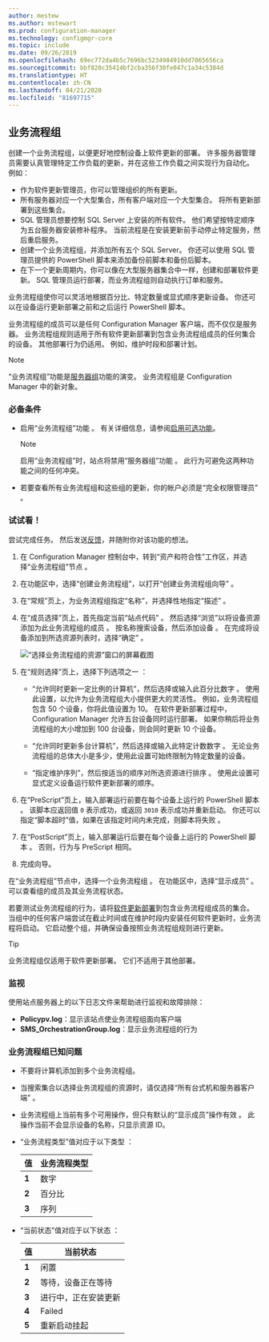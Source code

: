 ```yaml
---
author: mestew
ms.author: mstewart
ms.prod: configuration-manager
ms.technology: configmgr-core
ms.topic: include
ms.date: 09/26/2019
ms.openlocfilehash: 69ec772da4b5c7696bc5234984910dd7065656ca
ms.sourcegitcommit: bbf820c35414bf2cba356f30fe047c1a34c5384d
ms.translationtype: HT
ms.contentlocale: zh-CN
ms.lasthandoff: 04/21/2020
ms.locfileid: "81697715"
---
```

## <a name="orchestration-groups"></a><a name="bkmk_OGs"></a> 业务流程组

<!--3098816-->

创建一个业务流程组，以便更好地控制设备上软件更新的部署。 许多服务器管理员需要认真管理特定工作负载的更新，并在这些工作负载之间实现行为自动化。 例如：

- 作为软件更新管理员，你可以管理组织的所有更新。
- 所有服务器对应一个大型集合，所有客户端对应一个大型集合。 将所有更新部署到这些集合。
- SQL 管理员想要控制 SQL Server 上安装的所有软件。 他们希望按特定顺序为五台服务器安装修补程序。 当前流程是在安装更新前手动停止特定服务，然后重启服务。
- 创建一个业务流程组，并添加所有五个 SQL Server。 你还可以使用 SQL 管理员提供的 PowerShell 脚本来添加备份前脚本和备份后脚本。
- 在下一个更新周期内，你可以像在大型服务器集合中一样，创建和部署软件更新。 SQL 管理员运行部署，而业务流程组则自动执行订单和服务。

业务流程组使你可以灵活地根据百分比、特定数量或显式顺序更新设备。 你还可以在设备运行更新部署之前和之后运行 PowerShell 脚本。

业务流程组的成员可以是任何 Configuration Manager 客户端，而不仅仅是服务器。 业务流程组规则适用于所有软件更新部署到包含业务流程组成员的任何集合的设备。 其他部署行为仍适用。 例如，维护时段和部署计划。

> [!NOTE]
> “业务流程组”功能是[服务器组](../../../../../sum/deploy-use/service-a-server-group.md)功能的演变。 业务流程组是 Configuration Manager 中的新对象。

### <a name="prerequisites"></a>必备条件

- 启用“业务流程组”功能  。 有关详细信息，请参阅[启用可选功能](../../../../servers/manage/install-in-console-updates.md#bkmk_options)。

    > [!NOTE]
    > 启用“业务流程组”时，站点将禁用“服务器组”功能   。 此行为可避免这两种功能之间的任何冲突。

- 若要查看所有业务流程组和这些组的更新，你的帐户必须是“完全权限管理员”  。

### <a name="try-it-out"></a>试试看！

尝试完成任务。 然后发送[反馈](../../../../understand/find-help.md#product-feedback)，并随附你对该功能的想法。

1. 在 Configuration Manager 控制台中，转到“资产和符合性”工作区，并选择“业务流程组”节点   。

1. 在功能区中，选择“创建业务流程组”，以打开“创建业务流程组向导”   。

1. 在“常规”页上，为业务流程组指定“名称”，并选择性地指定“描述”    。

1. 在“成员选择”页上，首先指定当前“站点代码”   。 然后选择“浏览”以将设备资源添加为此业务流程组的成员  。 按名称搜索设备，然后添加设备   。 在完成将设备添加到所选资源列表时，选择“确定”  。

    ![“选择业务流程组的资源”窗口的屏幕截图](../../media/3098816-select-resources.png)

1. 在“规则选择”页上，选择下列选项之一  ：

   - “允许同时更新一定比例的计算机”，然后选择或输入此百分比数字  。 使用此设置，以允许为业务流程组大小提供更大的灵活性。 例如，业务流程组包含 50 个设备，你将此值设置为 10。 在软件更新部署过程中，Configuration Manager 允许五台设备同时运行部署。 如果你稍后将业务流程组的大小增加到 100 台设备，则会同时更新 10 个设备。

   - “允许同时更新多台计算机”，然后选择或输入此特定计数数字  。 无论业务流程组的总体大小是多少，使用此设置可始终限制为特定数量的设备。

   - “指定维护序列”，然后按适当的顺序对所选资源进行排序  。 使用此设置可显式定义设备运行软件更新部署的顺序。

1. 在“PreScript”页上，输入部署运行前要在每个设备上运行的 PowerShell 脚本   。 该脚本应返回值 `0` 表示成功，或返回 `3010` 表示成功并重新启动。 你还可以指定“脚本超时”值，如果在该指定时间内未完成，则脚本将失败  。

1. 在“PostScript”页上，输入部署运行后要在每个设备上运行的 PowerShell 脚本   。 否则，行为与 PreScript 相同。

1. 完成向导。

在“业务流程组”节点中，选择一个业务流程组  。 在功能区中，选择“显示成员”  。 可以查看组的成员及其业务流程状态。

若要测试业务流程组的行为，请将[软件更新部署](../../../../../sum/deploy-use/deploy-software-updates.md)到包含业务流程组成员的集合。 当组中的任何客户端尝试在截止时间或在维护时段内安装任何软件更新时，业务流程将启动。 它启动整个组，并确保设备按照业务流程组规则进行更新。

> [!TIP]
> 业务流程组仅适用于软件更新部署。 它们不适用于其他部署。

### <a name="monitor"></a>监视

使用站点服务器上的以下日志文件来帮助进行监视和故障排除：

- **Policypv.log**：显示该站点使业务流程组面向客户端
- **SMS_OrchestrationGroup.log**：显示业务流程组的行为

### <a name="orchestration-group-known-issues"></a>业务流程组已知问题

- 不要将计算机添加到多个业务流程组。

- 当搜索集合以选择业务流程组的资源时，请仅选择“所有台式机和服务器客户端”  。

- 业务流程组上当前有多个可用操作，但只有默认的“显示成员”操作有效  。 此操作当前不会显示设备的名称，只显示资源 ID。

- “业务流程类型”值对应于以下类型  ：

    | 值 | 业务流程类型 |
    |-------|---------|
    |**1**|数字|
    |**2**|百分比|
    |**3**|序列|

- “当前状态”值对应于以下状态  ：

    | 值 | 当前状态 |
    |-------|---------|
    |**1**|闲置|
    |**2**|等待，设备正在等待|
    |**3**|进行中，正在安装更新|
    |**4**|Failed|
    |**5**|重新启动挂起|
